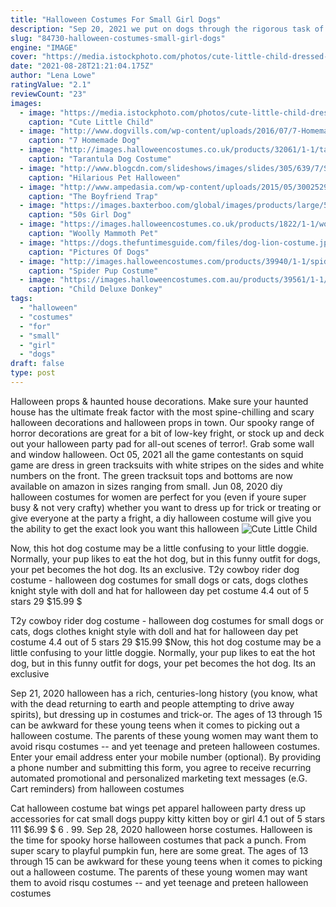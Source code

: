 ```yaml
---
title: "Halloween Costumes For Small Girl Dogs"
description: "Sep 20, 2021 we put on dogs through the rigorous task of trying on dog halloween costumes from chewy, including baby yoda, spiders, and sharks. Here's what we thought."
slug: "84730-halloween-costumes-small-girl-dogs"
engine: "IMAGE"
cover: "https://media.istockphoto.com/photos/cute-little-child-dressed-in-dog-halloween-costumes-picture-id1048906568"
date: "2021-08-28T21:21:04.175Z"
author: "Lena Lowe"
ratingValue: "2.1"
reviewCount: "23"
images:
  - image: "https://media.istockphoto.com/photos/cute-little-child-dressed-in-dog-halloween-costumes-picture-id1048906568"
    caption: "Cute Little Child"
  - image: "http://www.dogvills.com/wp-content/uploads/2016/07/7-Homemade-Dog-Costumes-That-Are-Too-Cute-For-Words.jpg"
    caption: "7 Homemade Dog"
  - image: "http://images.halloweencostumes.co.uk/products/32061/1-1/tarantula-dog-costume.jpg"
    caption: "Tarantula Dog Costume"
  - image: "http://www.blogcdn.com/slideshows/images/slides/305/639/7/S3056397/slug/l/fd7c0663dc5d449acf8251b376ff020b-1.jpg"
    caption: "Hilarious Pet Halloween"
  - image: "http://www.ampedasia.com/wp-content/uploads/2015/05/30025294_hotdog2.jpg"
    caption: "The Boyfriend Trap"
  - image: "https://images.baxterboo.com/global/images/products/large/50s-girl-dog-halloween-costume-1.jpg"
    caption: "50s Girl Dog"
  - image: "https://images.halloweencostumes.co.uk/products/1822/1-1/woolly-mammoth-pet-costume.jpg"
    caption: "Woolly Mammoth Pet"
  - image: "https://dogs.thefuntimesguide.com/files/dog-lion-costume.jpg"
    caption: "Pictures Of Dogs"
  - image: "http://images.halloweencostumes.com/products/39940/1-1/spider-pup-costume.jpg"
    caption: "Spider Pup Costume"
  - image: "https://images.halloweencostumes.com.au/products/39561/1-1/child-deluxe-donkey-kong-costume.jpg"
    caption: "Child Deluxe Donkey"
tags:
  - "halloween"
  - "costumes"
  - "for"
  - "small"
  - "girl"
  - "dogs"
draft: false
type: post
---
```


Halloween props & haunted house decorations. Make sure your haunted house has the ultimate freak factor with the most spine-chilling and scary halloween decorations and halloween props in town. Our spooky range of horror decorations are great for a bit of low-key fright, or stock up and deck out your halloween party pad for all-out scenes of terror!. Grab some wall and window halloween. Oct 05, 2021 all the game contestants on squid game are dress in green tracksuits with white stripes on the sides and white numbers on the front. The green tracksuit tops and bottoms are now available on amazon in sizes ranging from small. Jun 08, 2020 diy halloween costumes for women are perfect for you (even if youre super busy & not very crafty) whether you want to dress up for trick or treating or give everyone at the party a fright, a diy halloween costume will give you the ability to get the exact look you want this halloween
![Cute Little Child](https://media.istockphoto.com/photos/cute-little-child-dressed-in-dog-halloween-costumes-picture-id1048906568 "Cute Little Child")

Now, this hot dog costume may be a little confusing to your little doggie. Normally, your pup likes to eat the hot dog, but in this funny outfit for dogs, your pet becomes the hot dog. Its an exclusive. T2y cowboy rider dog costume - halloween dog costumes for small dogs or cats, dogs clothes knight style with doll and hat for halloween day pet costume 4.4 out of 5 stars 29 $15.99 $
<!--inArticleAds-->

<!--galleryOne-->

T2y cowboy rider dog costume - halloween dog costumes for small dogs or cats, dogs clothes knight style with doll and hat for halloween day pet costume 4.4 out of 5 stars 29 $15.99 $Now, this hot dog costume may be a little confusing to your little doggie. Normally, your pup likes to eat the hot dog, but in this funny outfit for dogs, your pet becomes the hot dog. Its an exclusive
<!--inArticleAds-->

<!--galleryTwo-->

Sep 21, 2020 halloween has a rich, centuries-long history (you know, what with the dead returning to earth and people attempting to drive away spirits), but dressing up in costumes and trick-or. The ages of 13 through 15 can be awkward for these young teens when it comes to picking out a halloween costume. The parents of these young women may want them to avoid risqu costumes -- and yet teenage and preteen halloween costumes. Enter your email address enter your mobile number (optional). By providing a phone number and submitting this form, you agree to receive recurring automated promotional and personalized marketing text messages (e.G. Cart reminders) from halloween costumes
<!--galleryThree-->

Cat halloween costume bat wings pet apparel halloween party dress up accessories for cat small dogs puppy kitty kitten boy or girl 4.1 out of 5 stars 111 $6.99 $ 6 . 99. Sep 28, 2020 halloween horse costumes. Halloween is the time for spooky horse halloween costumes that pack a punch. From super scary to playful pumpkin fun, here are some great. The ages of 13 through 15 can be awkward for these young teens when it comes to picking out a halloween costume. The parents of these young women may want them to avoid risqu costumes -- and yet teenage and preteen halloween costumes